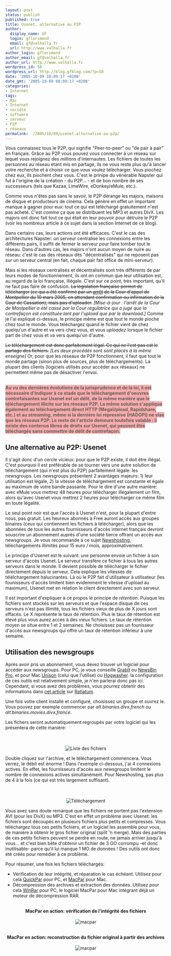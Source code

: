 ```yaml
---
layout: post
status: publish
published: true
title: Usenet, alternative au P2P
author:
  display_name: GF
  login: gflorimond
  email: gf@valhalla.fr
  url: http://www.valhalla.fr
author_login: gflorimond
author_email: gf@valhalla.fr
author_url: http://www.valhalla.fr
wordpress_id: 50
wordpress_url: http://blog.gfblog.com/?p=50
date: '2005-10-09 10:09:17 +0200'
date_gmt: '2005-10-09 08:09:17 +0200'
categories:
- Internet
tags:
- Mac
- Internet
- société
- software
- serveur
- P2P
- réseaux
permalink:  /2005/10/09/usenet-alternative-au-p2p/
---
```

<p>Vous connaissez tous le P2P, qui signifie "Peer-to-peer" ou "de pair à pair" en français. Grâce au P2P vous pouvez vous connecter à un réseau sur lequel vous rejoignez des millions d'internautes. Les fichiers de toutes les personnes au réseau étant mis en partage, ils ne vous reste plus qu'à lancer votre recherche et à choisir ce que vous voulez télécharger. Vous piochez chez eux, ils piochent chez vous. C'est le prinipe du vénérable Napster qui fut à l'origine de la création - du P2P... - et de bon nombre de ses successeurs (tels que Kazaa, LimeWire, eDonkey/eMule, etc.).</p>
<p>
Comme vous n'êtes pas sans le savoir, le P2P dérange les majors, maisons de disque et producteurs de cinéma. Cela génère en effet un important manque à gagner pour eux: tout ce qui est téléchargé gratuitement n'est pas acheté. C'est comme ça que se distribuent les MP3 et autres DivX. Les majors ont donc fait tout ce qui était en leur pouvoir pour détruire le P2P (voir les nombreux article à ce sujet dans la section Internet de ce blog).</p>
<p>
Dans certains cas, leurs actions ont été efficaces. C'est le cas des architectures Napster: un serveur centralise les connexions entre les différents pairs, il suffit de fermer le serveur pour faire tomber tout le réseau. Dans d'autres cas, les majors n'ont aucun moyen de nuire au réseau: c'est le cas des réseaux dits "décentralisés" qui ne reposent pas sur un serveur central (en fait, chaque pair fait office de mini-serveur).</p>
<p>
Mais si les réseaux centralisés et décentralisés sont très différents de par leurs modes de fonctionnement, ils ont en commun que leur utilisation est, au regard de la loi française, illégale. C'est sur ce point, très important, qu'il ne faut pas faire de confusion. <s>La législation française permet de télécharger (ce qui a été confirmé par un <a href="http://www.ratiatum.com/p2p.php?article=2090">arrêt</a> de la Cour d'appel de Montpellier du 10 mars 2005, en attendant confirmation ou infirmation de la Cour de Cassation), mais pas d'uploader.</s> <i>[Mise-à-jour : l'arrêt de la Cour de Montpellier a été cassé par la Cour régulatrice qui a jugé que la contrefaçon est constituée tant par l'upload que par le download.]</i> Comme je l'ai expliqué ci-dessus, le principe même est que tout le monde pioche chez tout le monde. Vous téléchargez quand le fichier vient de chez quelqu'un d'autre et va vers chez vous, et vous <em>uploadez</em> lorsque le fichier part de chez vous et va vers quelqu'un d'autre.</p>
<p>
<s>Le téléchargement est donc parfaitement légal. Ce qui ne l'est pas est le partage des fichiers.</s> <i>[Les deux procédés sont sont placés à la même enseigne]</i> Or, pour que les réseaux de P2P fonctionnent, il faut que tout le monde partage (sinon plus de sources, plus de téléchargements). La plupart des clients (logiciels utilisés pour accéder aux réseaux) ne permettent même pas de désactiver l'envoi.</p>
<p> <span style="font-weight: bold;background-color: #faacac;color: #5e5e5e;"><br />
Au vu des dernières évolutions de la jurisprudence et de la loi, il est nécessaire d'indiquer à ce stade que le téléchargement d'oeuvres contrefaisantes sur Usenet est un délit, de la même manière que le téléchargement illicite sur les réseaux P2P. La même solution s'applique également au téléchargement direct HTTP (MegaUpload, Rapidshare, etc.) et au <i>streaming</i>, même si la dernière loi répressive (HADOPI) ne vise que les réseaux P2P. Le reste de l'article demeure toutefois valable : il existe des contenus libres de droits sur Usenet, qui peuvent être téléchargés sans commettre de délit de contrefaçon.<br />
</span></p>
<h2>Une alternative au P2P: Usenet</h2>
<p>
Il s'agit donc d'un cercle vicieux: pour que le P2P existe, il doit être illégal. C'est pourquoi il est préférable de se tourner vers une autre solution de téléchargement (qui n'est plus du P2P) parfaitement légale: les newsgroups. Les newsgroups présentent 2 avantages majeurs: 1) leur utilisation est légale, 2) la vitesse de téléchargement est constante et égale au maximum de votre bande passante. Pour le dire d'une autre manière: avec eMule vous mettrez 48 heures pour télécharger illégalement un film, alors qu'avec Usenet vous mettrez 2 heures pour télécharger ce même film en toute légalité.</p>
<p>
Le seul point noir est que l'accès à Usenet n'est, pour la plupart d'entre nous, pas gratuit. Les heureux abonnés à Free auront accès aux groupes binaires (ceux qui contiennent les fichiers à télécharger), alors que les abonnées de tous les autres fournisseurs d'accès internet français devront souscrire un abonnement auprès d'une société tierce offrant un accès aux newsgroups. Je vous recommande à ce sujet <a href="http://www.newshosting.com">Newshosting</a>, téléchargements illimités pour 15 euro / mois, approximativement.</p>
<p>
Le principe d'Usenet est le suivant: une personne envoie un fichier à son serveur d'accès Usenet. Le serveur transfère ce fichier à tous les autres serveurs dans le monde. Il devient possible de télécharger le fichier directement depuis le serveur. Cela explique les vitesses de télélchargement halucinantes. Là où le P2P fait d'utilisateur à utilisateur (les founisseurs d'accès limitent bien evidemment le vitesse d'upload au maximum), Usenet met en relation le client directement avec son serveur.</p>
<p>
Il est important d'expliquer à ce propos le principe de <em>rétention</em>. Puisque les fichiers sont stockés sur les serveurs et que l'espace disque de ces serveurs n'est pas illimité, tous les fichiers vieux de plus de X jours sont effacés. Le X représente le taux de rétention. Plus le taux de rétention est élevé plus vous aurez accès à des vieux fichiers. Le taux de rétention moyen se situe entre 1 et 2 semaines. Ne choisissez pas un founisseur d'accès aux newsgroups qui offre un taux de rétention inférieur à une semaine.</p>
<h2>Utilisation des newsgroups</h2>
<p>
Après avoir pris un abonnement, vous devez trouver un logiciel pour accéder aux newsgroups. Pour PC, je vous conseille <a href="http://www.shemes.com/">GrabIt</a> ou <a href="http://www.smr-usenet.com/software/newsbin.shtml">NewsBin Pro</a>, et pour Mac <a href="http://www.panic.com/unison/">Unison</a> (celui que l'utilise) ou <a href="http://www.hogwasher.com/">Hogwasher</a>. la configuration de ces outils est relativement simple, je n'en parlerai donc pas ici. Cependant, si vous avez des problèmes, vous pourrez obtenir des informations dans <a href="http://www.ratiatum.com/dossiers.php?id=2093">cet article</a> sur <a href="http://www.ratiatum.com/">Ratiatum</a>.</p>
<p>
Une fois votre client installé et configuré, choisissez un groupe et ouvrez le. Vous pouvez par exemple commencer par <em>alt.binaries.divx.french</em> ou <em>alt.binaries.movies.divx.france</em>.</p>
<p>
Les fichers seront automatiquement regroupés par votre logiciel qui les présentera de cette manière:<br />
<br />
<center><br />
<img alt="Liste des fichiers" src="/public/posts/2005-10-09-usenet/usenet1.png" /><br />
</center></p>
<p>
Double cliquez sur l'archive, et le téléchargement commencera. Vous verrez, le débit est énorme ! Dans l'exemple ci-dessous, j'ai 4 connexions actives. En effet, les fournisseurs d'accès aux newsgroups limitent le nombre de connexions actives simultanément. Pour Newshosting, pas plus de 4 à la fois (ce qui est très largement suffisant).<br />
<br />
<center><br />
<img alt="Téléchargement" src="/public/posts/2005-10-09-usenet/usenet2.png" /><br />
</center></p>
<p>
Vous avez sans doute remarqué que les fichiers ne portent pas l'extension AVI (pour les DivX) ou MP3. C'est en effet un problème avec Usenet: les fichiers sont découpés en plusieurs fichiers plus petits et compressés. Vous téléchargez tous ces petits fichiers, et un logiciel les assemble pour vous, de manière à obtenir le gros fichier original (split 'n merge). Mais des parties de ces petits fichiers peuvent se perdre en route, ne jamais arriver jusqu'à vous... et c'est bien bête d'obtenir un fichier de 3 GO corrompu -et donc inutilisable- parce qu'il lui manque 1 MO de données ! Des outils ont donc été créés pour remédier à ce problème.</p>
<p>
Pour résumer, une fois les fichiers téléchargés:</p>
<ul>
<li />Vérification de leur intégrité, et réparation le cas échéant. Utilisez pour cela <a href="http://www.quickpar.org.uk/">QuickPar</a> pour PC, et <a href="http://www.xs4all.nl/~gp/MacPAR_deLuxe/">MacPar</a> pour Mac.
<li />Décompression des archives et extraction des données. Utilisez pour cela <a href="http://www.winrar.de/">WinRar</a> pour PC, le logiciel MacPar pour Mac intégrant déjà un moteur de décompression RAR.
</ul></p>
<p>
<center><br />
<strong>MacPar en action: vérification de l'intégrité des fichiers</strong><br />
<br />
<img alt="macpar" src="/public/posts/2005-10-09-usenet/usenet3.png" /><br />
</center></p>
<p>
<center><br />
<strong>MacPar en action: reconstruction du fichier original à partir des archives</strong><br />
<br />
<img alt="macpar" src="/public/posts/2005-10-09-usenet/usenet4.png" /><br />
</center></p>
